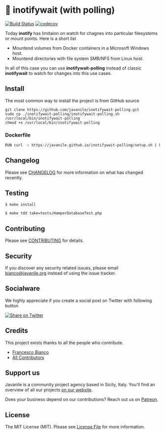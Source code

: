 # 🔔 inotifywait (with polling)

[![Build Status](https://travis-ci.org/javanile/inotifywait-polling.svg?branch=master)](https://travis-ci.org/javanile/inotifywait-polling)
[![codecov](https://codecov.io/gh/javanile/inotifywait-polling/branch/master/graph/badge.svg)](https://codecov.io/gh/javanile/inotifywait-polling)

Today **inotify** has limitaion on watch for chagnes into particular filesystems or mount points. Here is a short list

- Mountend volumes from Docker containers in a Microsoft Windows host.
- Mountend directories with file system SMB/NFS from Linux host.

In all of this case you can use **inotifywait-polling** instead of classic **inotifywait** to watch for changes into this use cases.

## Install

The most common way to install the project is from GitHub source

```shell
git clone https://github.com/javanile/inotifywait-polling.git
sudo cp ./inotifywait-polling/inotifywait-polling.sh /usr/local/bin/inotifywait-polling
chmod +x /usr/local/bin/inotifywait-polling
```

### Dockerfile

```bash
RUN curl -s https://javanile.github.io/inotifywait-polling/setup.sh | bin=inotifywait bash -
```

## Changelog

Please see [CHANGELOG](CHANGELOG.md) for more information on what has changed recently.

## Testing

```bash
$ make install
```

```bash
$ make tdd take=tests/HamperDatabaseTest.php 
```

## Contributing

Please see [CONTRIBUTING](CONTRIBUTING.md) for details.

## Security

If you discover any security related issues, please email bianco@javanile.org instead of using the issue tracker.

## Socialware

We highly appreciate if you create a social post on Twitter with following button

[![Share on Twitter](https://img.shields.io/badge/-share%20on%20twitter-blue?logo=twitter&style=for-the-badge)](https://twitter.com/intent/tweet?text=Hello%20world)

## Credits

This project exists thanks to all the people who contribute.

- [Francesco Bianco](https://github.com/francescobianco)
- [All Contributors](https://github.com/javanile/hamper/graphs/contributors) 

## Support us

Javanile is a community project agency based in Sicily, Italy. 
You'll find an overview of all our projects [on our website](https://www.javanile.org).

Does your business depend on our contributions? Reach out us on [Patreon](https://www.patreon.com/javanile). 

## License

The MIT License (MIT). Please see [License File](https://github.com/javanile/hamper/blob/main/LICENSE) for more information.
